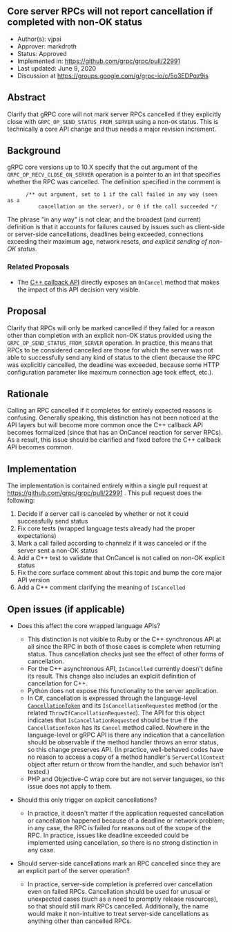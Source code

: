 Core server RPCs will not report cancellation if completed with non-OK status
----
* Author(s): vjpai
* Approver: markdroth
* Status: Approved
* Implemented in: https://github.com/grpc/grpc/pull/22991
* Last updated: June 9, 2020
* Discussion at https://groups.google.com/g/grpc-io/c/5o3EDPqz9is

## Abstract

Clarify that gRPC core will not mark server RPCs cancelled if they explicitly close with `GRPC_OP_SEND_STATUS_FROM_SERVER` using a non-`OK` status.  This is technically a core API change and thus needs a major revision increment.

## Background

gRPC core versions up to 10.X specify that the out argument of the `GRPC_OP_RECV_CLOSE_ON_SERVER` operation is a pointer to an int that specifies whether the RPC was cancelled. The definition specified in the comment is

```
      /** out argument, set to 1 if the call failed in any way (seen as a
          cancellation on the server), or 0 if the call succeeded */
```

The phrase "in any way" is not clear, and the broadest (and current) definition is that it accounts for failures caused by issues such as client-side or server-side cancellations, deadlines being exceeded, connections exceeding their maximum age, network resets, *and explicit sending of non-OK status*.


### Related Proposals

* The [C++ callback API](https://github.com/grpc/proposal/pull/180) directly exposes an `OnCancel` method that makes the impact of this API decision very visible.

## Proposal

Clarify that RPCs will only be marked cancelled if they failed for a reason other than completion with an explicit non-OK status provided using the `GRPC_OP_SEND_STATUS_FROM_SERVER` operation. In practice, this means that RPCs to be considered cancelled are those for which the server was not able to successfully send any kind of status to the client (because the RPC was explicitly cancelled, the deadline was exceeded, because some HTTP configuration parameter like maximum connection age took effect, etc.).

## Rationale

Calling an RPC cancelled if it completes for entirely expected reasons is confusing. Generally speaking, this distinction has not been noticed at the API layers but will become more common once the C++ callback API becomes formalized (since that has an OnCancel reaction for server RPCs). As a result, this issue should be clarified and fixed before the C++ callback API becomes common.

## Implementation

The implementation is contained entirely within a single pull request at https://github.com/grpc/grpc/pull/22991 . This pull request does the following:

1. Decide if a server call is canceled by whether or not it could successfully send status
1. Fix core tests (wrapped language tests already had the proper expectations)
1. Mark a call failed according to channelz if it was canceled or if the server sent a non-OK status
1. Add a C++ test to validate that OnCancel is not called on non-OK explicit status
1. Fix the core surface comment about this topic and bump the core major API version
1. Add a C++ comment clarifying the meaning of `IsCancelled`

## Open issues (if applicable)

* Does this affect the core wrapped language APIs?
  - This distinction is not visible to Ruby or the C++ synchronous API at all since the RPC in both of those cases is complete when returning status. Thus cancellation checks just see the effect of other forms of cancellation.
  - For the C++ asynchronous API, `IsCancelled` currently doesn't define its result. This change also includes an explciit definition of cancellation for C++.
  - Python does not expose this functionality to the server application.
  - In C#, cancellation is expressed through the language-level [`CancellationToken`](https://docs.microsoft.com/en-us/dotnet/api/system.threading.cancellationtoken) and its `IsCancellationRequested` method (or the related `ThrowIfCancellationRequested`). The API for this object indicates that `IsCancellationRequested` should be true if the `CancellationToken` has its `Cancel` method called. Nowhere in the language-level or gRPC API is there any indication that a cancellation should be observable if the method handler throws an error status, so this change preserves API. (In practice, well-behaved codes have no reason to access a copy of a method handler's `ServerCallContext` object after return or throw from the handler, and such behavior isn't tested.)
  - PHP and Objective-C wrap core but are not server languages, so this issue does not apply to them.

* Should this only trigger on explicit cancellations?
  - In practice, it doesn't matter if the application requested cancellation or cancellation happened because of a deadline or network problem; in any case, the RPC is failed for reasons out of the scope of the RPC. In practice, issues like deadline exceeded could be implemented using cancellation, so there is no strong distinction in any case.

* Should server-side cancellations mark an RPC cancelled since they are an explicit part of the server operation?
  - In practice, server-side completion is preferred over cancellation even on failed RPCs. Cancellation should be used for unusual or unexpected cases (such as a need to promptly release resources), so that should still mark RPCs cancelled. Additionally, the name would make it non-intuitive to treat server-side cancellations as anything other than cancelled RPCs.

